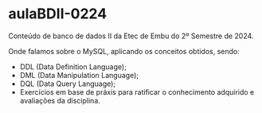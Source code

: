 # aulaBDII-0224
Conteúdo de banco de dados II da Etec de Embu do 2º Semestre de 2024.

Onde falamos sobre o MySQL, aplicando os conceitos obtidos, sendo:
  - DDL (Data Definition Language);
  - DML (Data Manipulation Language);
  - DQL (Data Query Language);
  - Exercícios em base de práxis para ratificar o conhecimento adquirido e avaliações da disciplina.
